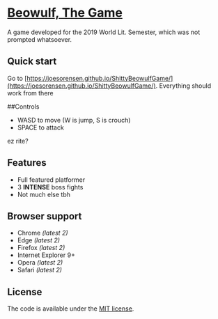 # [Beowulf, The Game](https://joesorensen.github.io/ShittyBeowulfGame/)



A game developed for the 2019 World Lit. Semester, which was not prompted whatsoever.


## Quick start

Go to [https://joesorensen.github.io/ShittyBeowulfGame/](https://joesorensen.github.io/ShittyBeowulfGame/). Everything should work from there

##Controls

* WASD to move (W is jump, S is crouch)
* SPACE to attack

ez rite?

## Features

* Full featured platformer
* 3 **INTENSE** boss fights
* Not much else tbh


## Browser support

* Chrome *(latest 2)*
* Edge *(latest 2)*
* Firefox *(latest 2)*
* Internet Explorer 9+
* Opera *(latest 2)*
* Safari *(latest 2)*


## License

The code is available under the [MIT license](LICENSE.txt).
